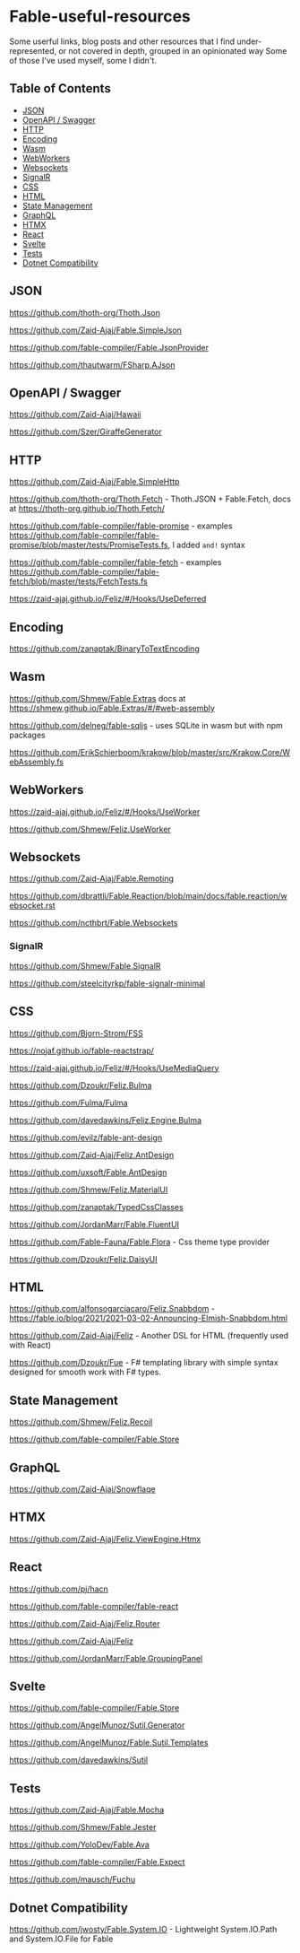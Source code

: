 # Fable-useful-resources


Some userful links, blog posts and other resources that I find under-represented, or not covered in depth, grouped in an opinionated way
Some of those I've used myself, some I didn't.

## Table of Contents
- [JSON](#examples)
- [OpenAPI / Swagger](#openapi--swagger)
- [HTTP](#http)
- [Encoding](#encoding)
- [Wasm](#wasm)
- [WebWorkers](#webworkers)
- [Websockets](#websockets)
- [SignalR](#signalr)
- [CSS](#css)
- [HTML](#html)
- [State Management](#state-management)
- [GraphQL](#graphql)
- [HTMX](#htmx)
- [React](#react)
- [Svelte](#svelte)
- [Tests](#tests)
- [Dotnet Compatibility](#dotnet-compatibility)


## JSON

https://github.com/thoth-org/Thoth.Json

https://github.com/Zaid-Ajaj/Fable.SimpleJson

https://github.com/fable-compiler/Fable.JsonProvider

https://github.com/thautwarm/FSharp.AJson


## OpenAPI / Swagger

https://github.com/Zaid-Ajaj/Hawaii

https://github.com/Szer/GiraffeGenerator

## HTTP

https://github.com/Zaid-Ajaj/Fable.SimpleHttp

https://github.com/thoth-org/Thoth.Fetch - Thoth.JSON + Fable.Fetch, docs at https://thoth-org.github.io/Thoth.Fetch/

https://github.com/fable-compiler/fable-promise  - examples https://github.com/fable-compiler/fable-promise/blob/master/tests/PromiseTests.fs, I added `and!` syntax

https://github.com/fable-compiler/fable-fetch - examples https://github.com/fable-compiler/fable-fetch/blob/master/tests/FetchTests.fs

https://zaid-ajaj.github.io/Feliz/#/Hooks/UseDeferred

## Encoding

https://github.com/zanaptak/BinaryToTextEncoding


## Wasm

https://github.com/Shmew/Fable.Extras docs at https://shmew.github.io/Fable.Extras/#/#web-assembly

https://github.com/delneg/fable-sqljs - uses SQLite in wasm but with npm packages

https://github.com/ErikSchierboom/krakow/blob/master/src/Krakow.Core/WebAssembly.fs

## WebWorkers

https://zaid-ajaj.github.io/Feliz/#/Hooks/UseWorker

https://github.com/Shmew/Feliz.UseWorker


## Websockets

https://github.com/Zaid-Ajaj/Fable.Remoting

https://github.com/dbrattli/Fable.Reaction/blob/main/docs/fable.reaction/websocket.rst

https://github.com/ncthbrt/Fable.Websockets

###  SignalR

https://github.com/Shmew/Fable.SignalR

https://github.com/steelcityrkp/fable-signalr-minimal

## CSS

https://github.com/Bjorn-Strom/FSS

https://nojaf.github.io/fable-reactstrap/

https://zaid-ajaj.github.io/Feliz/#/Hooks/UseMediaQuery

https://github.com/Dzoukr/Feliz.Bulma

https://github.com/Fulma/Fulma

https://github.com/davedawkins/Feliz.Engine.Bulma

https://github.com/evilz/fable-ant-design

https://github.com/Zaid-Ajaj/Feliz.AntDesign

https://github.com/uxsoft/Fable.AntDesign

https://github.com/Shmew/Feliz.MaterialUI

https://github.com/zanaptak/TypedCssClasses

https://github.com/JordanMarr/Fable.FluentUI

https://github.com/Fable-Fauna/Fable.Flora - Css theme type provider

https://github.com/Dzoukr/Feliz.DaisyUI

## HTML

https://github.com/alfonsogarciacaro/Feliz.Snabbdom - https://fable.io/blog/2021/2021-03-02-Announcing-Elmish-Snabbdom.html

https://github.com/Zaid-Ajaj/Feliz - Another DSL for HTML (frequently used with React)

https://github.com/Dzoukr/Fue - F# templating library with simple syntax designed for smooth work with F# types.

## State Management

https://github.com/Shmew/Feliz.Recoil

https://github.com/fable-compiler/Fable.Store


## GraphQL

https://github.com/Zaid-Ajaj/Snowflaqe

## HTMX

https://github.com/Zaid-Ajaj/Feliz.ViewEngine.Htmx


## React

https://github.com/pj/hacn

https://github.com/fable-compiler/fable-react

https://github.com/Zaid-Ajaj/Feliz.Router

https://github.com/Zaid-Ajaj/Feliz

https://github.com/JordanMarr/Fable.GroupingPanel

## Svelte

https://github.com/fable-compiler/Fable.Store

https://github.com/AngelMunoz/Sutil.Generator

https://github.com/AngelMunoz/Fable.Sutil.Templates

https://github.com/davedawkins/Sutil


## Tests

https://github.com/Zaid-Ajaj/Fable.Mocha

https://github.com/Shmew/Fable.Jester

https://github.com/YoloDev/Fable.Ava

https://github.com/fable-compiler/Fable.Expect

https://github.com/mausch/Fuchu

## Dotnet Compatibility

https://github.com/jwosty/Fable.System.IO - Lightweight System.IO.Path and System.IO.File for Fable


